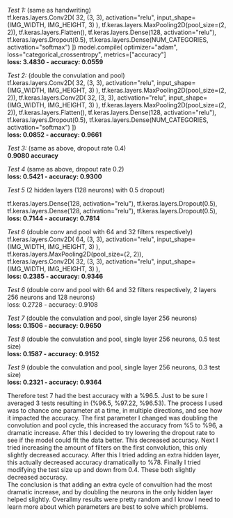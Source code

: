 _Test 1:_ (same as handwriting)     
tf.keras.layers.Conv2D(
            32, (3, 3), activation="relu", input_shape=(IMG_WIDTH, IMG_HEIGHT, 3)
        ),
tf.keras.layers.MaxPooling2D(pool_size=(2, 2)),
tf.keras.layers.Flatten(),
tf.keras.layers.Dense(128, activation="relu"),
tf.keras.layers.Dropout(0.5),
tf.keras.layers.Dense(NUM_CATEGORIES, activation="softmax")
    ])
    model.compile(
        optimizer="adam",
        loss="categorical_crossentropy",
        metrics=["accuracy"]   
**loss: 3.4830 - accuracy: 0.0559**                                           

_Test 2:_ (double the convulation and pool)     
tf.keras.layers.Conv2D(
    32, (3, 3), activation="relu", input_shape=(IMG_WIDTH, IMG_HEIGHT, 3)
),
tf.keras.layers.MaxPooling2D(pool_size=(2, 2)),
tf.keras.layers.Conv2D(
    32, (3, 3), activation="relu", input_shape=(IMG_WIDTH, IMG_HEIGHT, 3)
),
tf.keras.layers.MaxPooling2D(pool_size=(2, 2)),
tf.keras.layers.Flatten(),
tf.keras.layers.Dense(128, activation="relu"),
tf.keras.layers.Dropout(0.5),
tf.keras.layers.Dense(NUM_CATEGORIES, activation="softmax")
])  
**loss: 0.0852 - accuracy: 0.9661**

_Test 3:_ (same as above, dropout rate 0.4)     
**0.9080 accuracy**

_Test 4_ (same as above, dropout rate 0.2)     
 **loss: 0.5421 - accuracy: 0.9300**
 
 _Test 5_ (2 hidden layers (128 neurons) with 0.5 dropout)

tf.keras.layers.Dense(128, activation="relu"),
tf.keras.layers.Dropout(0.5),   
tf.keras.layers.Dense(128, activation="relu"),
tf.keras.layers.Dropout(0.5),   
**loss: 0.7144 - accuracy: 0.7814**

_Test 6_ (double conv and pool with 64 and 32 filters respectively)     
tf.keras.layers.Conv2D(
64, (3, 3), activation="relu", input_shape=(IMG_WIDTH, IMG_HEIGHT, 3)
),  
tf.keras.layers.MaxPooling2D(pool_size=(2, 2)),     
tf.keras.layers.Conv2D(
    32, (3, 3), activation="relu", input_shape=(IMG_WIDTH, IMG_HEIGHT, 3)
),      
**loss: 0.2385 - accuracy: 0.9346**

_Test 6_ (double conv and pool with 64 and 32 filters respectively, 2 layers 256 neurons and 128 neurons)       
loss: 0.2728 - accuracy: 0.9108

_Test 7_ (double the convulation and pool, single layer 256 neurons)    
**loss: 0.1506 - accuracy: 0.9650**

_Test 8_ (double the convulation and pool, single layer 256 neurons, 0.5 test size)     
**loss: 0.1587 - accuracy: 0.9152**

_Test 9_ (double the convulation and pool, single layer 256 neurons, 0.3 test size)     
**loss: 0.2321 - accuracy: 0.9364**

Therefore test 7 had the best accuracy with a %96.5. Just to be sure I averaged 3 tests resulting in 
(%96.5, %97.22, %96.53).
The process I used was to chance one parameter at a time, in multiple directions, and see how it impacted the accuracy.
The first parameter I changed was doubling the convolution and pool cycle, this increased the accuracy from %5 to
%96, a dramatic increase. After this I decided to try lowering the dropout rate to see if the model could fit the data
better. This decreased accuracy.
Next I tried increasing the amount of filters on the first convolution, this only slightly decreased accuracy.
After this I tried adding an extra hidden layer, this actually decreased accuracy dramatically to %78. Finally I tried modifying the
test size up and down from 0.4. These both slightly decreased accuracy.                                                                         
The conclusion is that adding an extra cycle of convultion had the most dramatic increase, and by doubling the neurons in the only hidden
layer helped slightly. Overallmy results were pretty random and I know I need to learn more about which parameters 
are best to solve which problems.